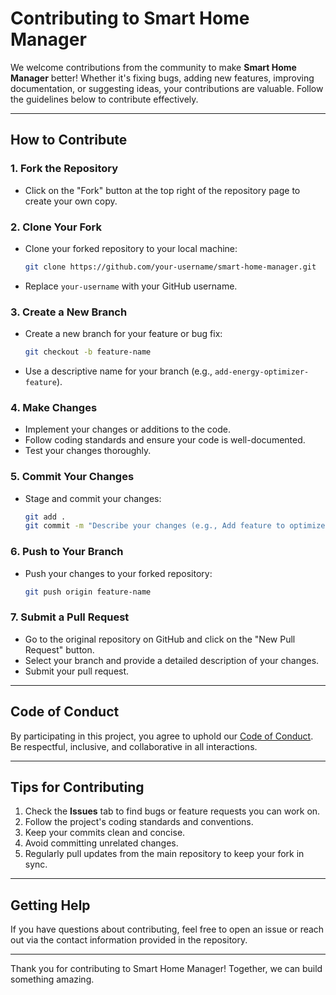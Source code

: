 
# Contributing to Smart Home Manager

We welcome contributions from the community to make **Smart Home Manager** better! Whether it's fixing bugs, adding new features, improving documentation, or suggesting ideas, your contributions are valuable. Follow the guidelines below to contribute effectively.

---

## **How to Contribute**

### **1. Fork the Repository**
- Click on the "Fork" button at the top right of the repository page to create your own copy.

### **2. Clone Your Fork**
- Clone your forked repository to your local machine:
  ```bash
  git clone https://github.com/your-username/smart-home-manager.git
  ```
- Replace `your-username` with your GitHub username.

### **3. Create a New Branch**
- Create a new branch for your feature or bug fix:
  ```bash
  git checkout -b feature-name
  ```
- Use a descriptive name for your branch (e.g., `add-energy-optimizer-feature`).

### **4. Make Changes**
- Implement your changes or additions to the code.
- Follow coding standards and ensure your code is well-documented.
- Test your changes thoroughly.

### **5. Commit Your Changes**
- Stage and commit your changes:
  ```bash
  git add .
  git commit -m "Describe your changes (e.g., Add feature to optimize energy usage)"
  ```

### **6. Push to Your Branch**
- Push your changes to your forked repository:
  ```bash
  git push origin feature-name
  ```

### **7. Submit a Pull Request**
- Go to the original repository on GitHub and click on the "New Pull Request" button.
- Select your branch and provide a detailed description of your changes.
- Submit your pull request.

---

## **Code of Conduct**
By participating in this project, you agree to uphold our [Code of Conduct](CODE_OF_CONDUCT.md). Be respectful, inclusive, and collaborative in all interactions.

---

## **Tips for Contributing**
1. Check the **Issues** tab to find bugs or feature requests you can work on.
2. Follow the project's coding standards and conventions.
3. Keep your commits clean and concise.
4. Avoid committing unrelated changes.
5. Regularly pull updates from the main repository to keep your fork in sync.

---

## **Getting Help**
If you have questions about contributing, feel free to open an issue or reach out via the contact information provided in the repository.

---

Thank you for contributing to Smart Home Manager! Together, we can build something amazing.
